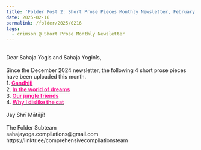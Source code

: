 ```yaml
---
title: 'Folder Post 2: Short Prose Pieces Monthly Newsletter, February 2025'
date: 2025-02-16
permalink: /folder/2025/0216
tags:
  - crimson @ Short Prose Monthly Newsletter
---
```


<p>
<br>
Dear Sahaja Yogis and Sahaja Yoginīs,<br>
<br>
Since the December 2024 newsletter, the following 4 short prose pieces have been uploaded this month.<br>
1. <a href="https://seven-teams.github.io/folder/1997-98-PN-SA"> <font color="DeepPink"><b>Gandhiji</b></font></a><br>
2. <a href="https://seven-teams.github.io/folder/1997-98-SS-SA"> <font color="DeepPink"><b>In the world of dreams</b></font></a><br>
3. <a href="https://seven-teams.github.io/folder/1997-98-MA-SA"> <font color="DeepPink"><b>Our jungle friends</b></font></a><br>
4. <a href="https://seven-teams.github.io/folder/1997-98-MS-SA"> <font color="DeepPink"><b>Why I dislike the cat</b></font></a><br>
<br>
Jay Śhrī Mātājī!<br>
<br>
The Folder Subteam<br>
sahajayoga.compilations@gmail.com<br>
https://linktr.ee/comprehensivecompilationsteam<br>
</p>